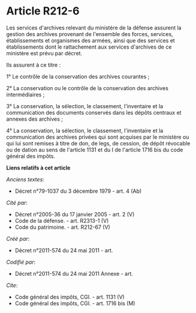 # Article R212-6

Les services d'archives relevant du ministère de la défense assurent la gestion des archives provenant de l'ensemble des
forces, services, établissements et organismes des armées, ainsi que des services et établissements dont le rattachement aux
services d'archives de ce ministère est prévu par décret.

Ils assurent à ce titre :

1° Le contrôle de la conservation des archives courantes ;

2° La conservation ou le contrôle de la conservation des archives intermédiaires ;

3° La conservation, la sélection, le classement, l'inventaire et la communication des documents conservés dans les dépôts
centraux et annexes des archives ;

4° La conservation, la sélection, le classement, l'inventaire et la communication des archives privées qui sont acquises par
le ministère ou qui lui sont remises à titre de don, de legs, de cession, de dépôt révocable ou de dation au sens de
l'article 1131 et du I de l'article 1716 bis du code général des impôts.

**Liens relatifs à cet article**

_Anciens textes_:

  - Décret n°79-1037 du 3 décembre 1979 - art. 4 (Ab)

_Cité par_:

  - Décret n°2005-36 du 17 janvier 2005 - art. 2 (V)
  - Code de la défense. - art. R2313-1 (V)
  - Code du patrimoine. - art. R212-67 (V)

_Créé par_:

  - Décret n°2011-574 du 24 mai 2011  - art.

_Codifié par_:

  - Décret n°2011-574 du 24 mai 2011 Annexe - art.

_Cite_:

  - Code général des impôts, CGI. - art. 1131 (V)
  - Code général des impôts, CGI. - art. 1716 bis (M)
